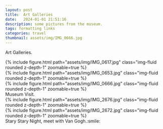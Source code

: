 ```yaml
---
layout: post
title:  Art Galleries
date:   2024-01-01 21:51:16
description: some pictures from the museum.
tags: formatting links
categories: travel
thumbnail: assets/img/IMG_0666.jpg
---
```

Art Galleries.

<div class="row mt-3">
    <div class="col-sm mt-3 mt-md-0">
        {% include figure.html path="assets/img/IMG_0617.jpg" class="img-fluid rounded z-depth-1" zoomable=true %}
    </div>
    <div class="col-sm mt-3 mt-md-0">
        {% include figure.html path="assets/img/IMG_0653.jpg" class="img-fluid rounded z-depth-1" zoomable=true %}
    </div>
    <div class="col-sm mt-3 mt-md-0">
        {% include figure.html path="assets/img/IMG_0666.jpg" class="img-fluid rounded z-depth-1" zoomable=true %}
    </div>
</div>
<div class="caption">
    Museum Visit.
</div>

<div class="row mt-3">
    <div class="col-sm mt-3 mt-md-0">
        {% include figure.html path="assets/img/IMG_2676.jpg" class="img-fluid rounded z-depth-1" zoomable=true %}
    </div>
    <div class="col-sm mt-3 mt-md-0">
        {% include figure.html path="assets/img/IMG_2672.jpg" class="img-fluid rounded z-depth-1" zoomable=true %}
    </div>
</div>
<div class="caption">
    Stary Stary Night, meet with Van Gogh.:smile:
</div>
